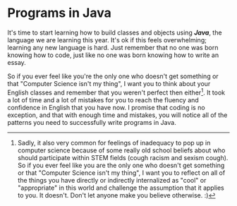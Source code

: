 Programs in Java
================

It's time to start learning how to build classes and objects using <b><i>Java</i></b>, the
language we are learning this year. It's ok if this feels overwhelming; learning any new language is hard.
Just remember that no one was born knowing how to code, just like no one was born knowing how to write an essay.

So if you ever feel like you're the only one who doesn't get something or that "Computer Science isn't my thing", I want you to
think about your English classes and remember that you weren't perfect then either[^*]. It took a lot of time and a lot of mistakes for you to reach the fluency and confidence in English that you have now. I promise that coding is no exception, and that with enough time and mistakes, you will notice all of the patterns you need to successfully write programs in Java.

[^*]: Sadly, it also very common for feelings of inadequacy to pop up in computer science because of some really old school beliefs about who should participate within STEM fields (cough racism and sexism cough). So if you ever feel like you are the only one who doesn't get something or that "Computer Science isn't my thing", I want you to reflect on all of the things you  have directly or indirectly internalized as "cool" or "appropriate" in this world and challenge the assumption that it applies to you. It doesn't. Don't let anyone make you believe otherwise. :)  
